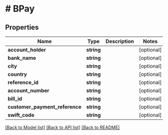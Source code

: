 # # BPay

## Properties

Name | Type | Description | Notes
------------ | ------------- | ------------- | -------------
**account_holder** | **string** |  | [optional]
**bank_name** | **string** |  | [optional]
**city** | **string** |  | [optional]
**country** | **string** |  | [optional]
**reference_id** | **string** |  | [optional]
**account_number** | **string** |  | [optional]
**bill_id** | **string** |  | [optional]
**customer_payment_reference** | **string** |  | [optional]
**swift_code** | **string** |  | [optional]

[[Back to Model list]](../../README.md#models) [[Back to API list]](../../README.md#endpoints) [[Back to README]](../../README.md)
